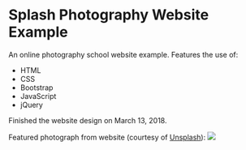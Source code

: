 # Splash Photography Website Example

An online photography school website example. Features the use of:

<ul>
  <li>HTML</li>
  <li>CSS</li>
  <li>Bootstrap</li>
  <li>JavaScript</li>
  <li>jQuery</li>
</ul>

Finished the website design on March 13, 2018.

Featured photograph from website (courtesy of <a href="https://unsplash.com/">Unsplash</a>): 
<img src="https://images.unsplash.com/photo-1485046568390-9f219b5c8669?ixlib=rb-0.3.5&q=85&fm=jpg&crop=entropy&cs=srgb&dl=brandon-mattingly-194594-unsplash.jpg&s=9a369673a17701e03129e21c3b04130c">
